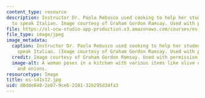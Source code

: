 ```yaml
---
content_type: resource
description: Instructor Dr. Paola Rebusco used cooking to help her students learn
  to speak Italian. Image courtesy of Graham Gordon Ramsay. Used with permission.
file: https://ol-ocw-studio-app-production.s3.amazonaws.com/courses/es-s41-speak-italian-with-your-mouth-full-spring-2012/d0dde8482e079ce6210132b295d34fa3_es-s41s12.jpg
file_type: image/jpeg
image_metadata:
  caption: Instructor Dr. Paola Rebusco used cooking to help her students learn to
    speak Italian. (Image courtesy of Graham Gordon Ramsay. Used with permission.)
  credit: Image courtesy of Graham Gordon Ramsay. Used with permission.
  image-alt: A woman poses in a kitchen with various items like olive oil, garlic
    and onions.
resourcetype: Image
title: es-s41s12.jpg
uid: d0dde848-2e07-9ce6-2101-32b295d34fa3
---
```

